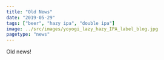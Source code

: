```yaml
---
title: "Old News"
date: "2019-05-29"
tags: ["beer", "hazy ipa", "double ipa"]
image: ../src/images/yoyogi_lazy_hazy_IPA_label_blog.jpg
pagetype: "news"
---
```


Old news!